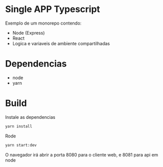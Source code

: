 # Single APP Typescript

Exemplo de um monorepo contendo:

- Node (Express)
- React
- Logica e variaveis de ambiente compartilhadas

# Dependencias
  
  - node
  - yarn
  
# Build

Instale as dependencias
```bash
yarn install
```

Rode
```bash
yarn start:dev
```

O navegador irá abrir a porta 8080 para o cliente web, e 8081 para api em node
